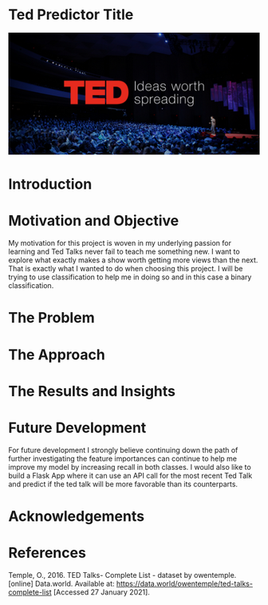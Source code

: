 # Ted Predictor Title

![Title Image](https://github.com/yamasjose11/ted-predictor/blob/main/images/ted1.jpg)

# Introduction

# Motivation and Objective

My motivation for this project is woven in my underlying passion for learning and Ted Talks never fail to teach me something new. I want to explore what exactly makes a show worth getting more views than the next. That is exactly what I wanted to do when choosing this project. I will be trying to use classification to help me in doing so and in this case a binary classification. 

# The Problem

# The Approach 

# The Results and Insights

# Future Development

For future development I strongly believe continuing down the path of further investigating the feature importances can continue to help me improve my model by increasing recall in both classes. I would also like to build a Flask App where it can use an API call for the most recent Ted Talk and predict if the ted talk will be more favorable than its counterparts.

# Acknowledgements



# References

Temple, O., 2016. TED Talks- Complete List - dataset by owentemple. [online] Data.world. Available at: <https://data.world/owentemple/ted-talks-complete-list> [Accessed 27 January 2021].
